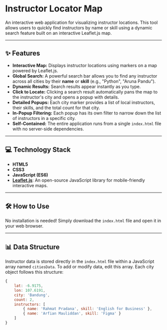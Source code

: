 # Instructor Locator Map

An interactive web application for visualizing instructor locations. This tool allows users to quickly find instructors by name or skill using a dynamic search feature built on an interactive Leaflet.js map.

---

## ✨ Features

- **Interactive Map:** Displays instructor locations using markers on a map powered by Leaflet.js.
- **Global Search:** A powerful search bar allows you to find any instructor across all cities by their **name** or **skill** (e.g., "Python", "Aruna Pandu").
- **Dynamic Results:** Search results appear instantly as you type.
- **Click to Locate:** Clicking a search result automatically pans the map to the instructor's city and opens a popup with details.
- **Detailed Popups:** Each city marker provides a list of local instructors, their skills, and the total count for that city.
- **In-Popup Filtering:** Each popup has its own filter to narrow down the list of instructors in a specific city.
- **Self-Contained:** The entire application runs from a single `index.html` file with no server-side dependencies.

---

## 💻 Technology Stack

- **HTML5**
- **CSS3**
- **JavaScript (ES6)**
- **[Leaflet.js](https://leafletjs.com/)**: An open-source JavaScript library for mobile-friendly interactive maps.

---

## 🛠️ How to Use

No installation is needed! Simply download the `index.html` file and open it in your web browser.

---

## 📊 Data Structure

Instructor data is stored directly in the `index.html` file within a JavaScript array named `citiesData`. To add or modify data, edit this array. Each city object follows this structure:

```javascript
{
    lat: -6.9175,
    lon: 107.6191,
    city: 'Bandung',
    count: 2,
    instructors: [
        { name: 'Rahmat Pradana', skill: 'English for Business' },
        { name: 'Arfian Mauliddan', skill: 'Figma' }
    ]
}
